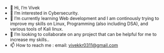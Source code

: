 - 👋 Hi, I’m Vivek
- 👀 I’m interested in Cybersecurity.
- 🌱 I’m currently learning Web development and I am continously trying to improve my skills on Linux, Programming (also including DSA), and various tools of Kali linux.
- 💞️ I’m looking to collaborate on any project that can be helpful for me to increase my skills..
- 📫 How to reach me : email: vivekkr0311@gmail.com

